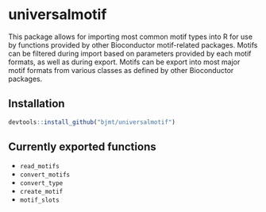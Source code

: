 # universalmotif #

This package allows for importing most common motif types into R for use by
functions provided by other Bioconductor motif-related packages. Motifs can be
filtered during import based on parameters provided by each motif formats, as
well as during export. Motifs can be export into most major motif formats from
various classes as defined by other Bioconductor packages.

## Installation ##

```r
devtools::install_github("bjmt/universalmotif")
```

## Currently exported functions ##

  - `read_motifs`
  - `convert_motifs`
  - `convert_type`
  - `create_motif`
  - `motif_slots`
